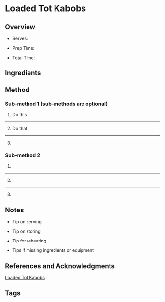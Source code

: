 # Loaded Tot Kabobs

## Overview

- Serves:

- Prep Time:

- Total Time:

## Ingredients



## Method

### Sub-method 1 (sub-methods are optional)

1. Do this
---
2. Do that
---
3.

### Sub-method 2

1.
---
2.
---
3.

## Notes

- Tip on serving

- Tip on storing

- Tip for reheating

- Tips if missing ingredients or equipment

## References and Acknowledgments

[Loaded Tot Kabobs](http://www.thecountrychiccottage.net/2014/10/loaded-tot-kabobs.html#comment-160893)

## Tags


